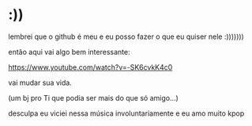 # :))

lembrei que o github é meu e eu posso fazer o que eu quiser nele :)))))))

então aqui vai algo bem interessante:

https://www.youtube.com/watch?v=-SK6cvkK4c0

vai mudar sua vida. 

(um bj pro Ti que podia ser mais do que só amigo...)

desculpa eu viciei nessa música involuntariamente e eu amo muito kpop
